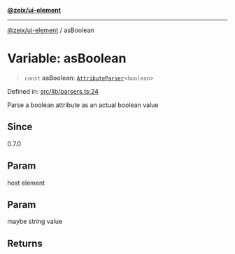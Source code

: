 [**@zeix/ui-element**](../README.md)

***

[@zeix/ui-element](../globals.md) / asBoolean

# Variable: asBoolean

> `const` **asBoolean**: [`AttributeParser`](../type-aliases/AttributeParser.md)\<`boolean`\>

Defined in: [src/lib/parsers.ts:24](https://github.com/zeixcom/ui-element/blob/a6fb4a88fd37bb5ca41823947687e8a37d5f2e08/src/lib/parsers.ts#L24)

Parse a boolean attribute as an actual boolean value

## Since

0.7.0

## Param

host element

## Param

maybe string value

## Returns

